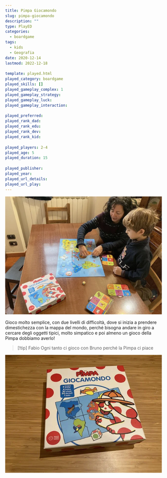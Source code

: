 ```yaml
---
title: Pimpa Giocamondo
slug: pimpa-giocamondo
description: ""
type: PlayED
categories:
  - boardgame
tags:
  - kids
  - Geografia
date: 2020-12-14
lastmod: 2022-12-18

template: played.html
played_category: boardgame
played_skills: []
played_gameplay_complex: 1
played_gameplay_strategy: 
played_gameplay_luck: 
played_gameplay_interaction: 

played_preferred: 
played_rank_dad: 
played_rank_edu: 
played_rank_dev: 
played_rank_kid: 

played_players: 2-4
played_age: 5
played_duration: 15

played_publisher: 
played_year: 
played_url_details: 
played_url_play: 
---
```


![](../../assets/img/played/boardgame/pimpa.webp)

Gioco molto semplice, con due livelli di difficoltà, dove si inizia a prendere dimestichezza con la mappa del mondo, perché bisogna andare in giro a cercare degli oggetti tipici, molto simpatico e poi almeno un gioco della Pimpa dobbiamo averlo!

> [!tip] Fabio
> Ogni tanto ci gioco con Bruno perché la Pimpa ci piace

![](../../assets/img/played/boardgame/pimpa_2.webp)

